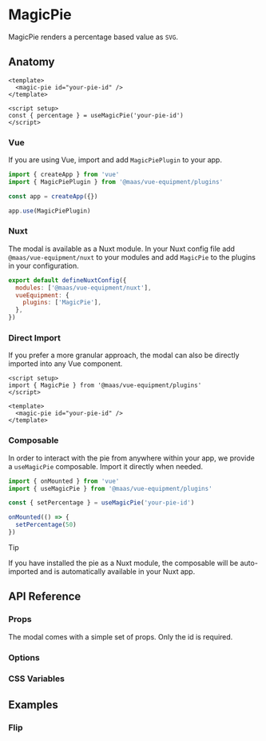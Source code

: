 # MagicPie

MagicPie renders a percentage based value as `SVG`.

<ComponentPreview src="./demo/DefaultDemo.vue" />

<!--@include: @/apps/docs/src/content/snippets/overview.md-->

## Anatomy

```vue
<template>
  <magic-pie id="your-pie-id" />
</template>

<script setup>
const { percentage } = useMagicPie('your-pie-id')
</script>
```

<!--@include: @/apps/docs/src/content/snippets/installation.md-->

### Vue

If you are using Vue, import and add `MagicPiePlugin` to your app.

```js
import { createApp } from 'vue'
import { MagicPiePlugin } from '@maas/vue-equipment/plugins'

const app = createApp({})

app.use(MagicPiePlugin)
```

### Nuxt

The modal is available as a Nuxt module. In your Nuxt config file add `@maas/vue-equipment/nuxt` to your modules and add `MagicPie` to the plugins in your configuration.

```js
export default defineNuxtConfig({
  modules: ['@maas/vue-equipment/nuxt'],
  vueEquipment: {
    plugins: ['MagicPie'],
  },
})
```

### Direct Import

If you prefer a more granular approach, the modal can also be directly imported into any Vue component.

```vue
<script setup>
import { MagicPie } from '@maas/vue-equipment/plugins'
</script>

<template>
  <magic-pie id="your-pie-id" />
</template>
```

### Composable

In order to interact with the pie from anywhere within your app, we provide a `useMagicPie` composable. Import it directly when needed.

```js
import { onMounted } from 'vue'
import { useMagicPie } from '@maas/vue-equipment/plugins'

const { setPercentage } = useMagicPie('your-pie-id')

onMounted(() => {
  setPercentage(50)
})
```

> [!TIP]
> If you have installed the pie as a Nuxt module, the composable will be auto-imported and is automatically available in your Nuxt app.

## API Reference

### Props

The modal comes with a simple set of props. Only the id is required.

<ProseTable
  :columns="[
    { label: 'Prop' },
    { label: 'Type' },
    { label: 'Required' }
  ]"
  :rows="[
    {
      items: [
        {
          label: 'id',
          description: 'Providing an id is required. Can either be a string or a ref.'
        },
        {
          label: 'MaybeRef\<string\>',
          escape: true
        },
        {
          label: 'true'
        }
      ]
    },
    {
      items: [
        {
          label: 'options',
          description: 'Refer to the [options table](#options) for details.'
        },
        {
          label: 'MagicPieOptions'
        },
        {
          label: 'false'
        }
      ]
    }
  ]"
/>

### Options

<ProseTable
  :columns="[
    { label: 'Option' },
    { label: 'Type' },
    { label: 'Default' }
  ]"
  :rows="[
    {
      items: [
        {
          label: 'flip',
          description: 'Invert the SVG’s path direction.'
        },
        {
          label: 'boolean'
        },
        {
          label: 'false'
        }
      ]
    }
  ]"
/>

### CSS Variables

<ProseTable 
  :columns="[
    { label: 'Variable' },
    { label: 'Default' }
  ]"
  :rows="[
    {
      items: [
        { label: '--magic-pie-background' },
        { label: 'transparent' }
      ]
    },
    {
      items: [
        { label: '--magic-pie-foreground' },
        { label: 'currentColor' }
      ]
    }
  ]"
/>

## Examples

### Flip

<ComponentPreview src="./demo/FlipDemo.vue" />
